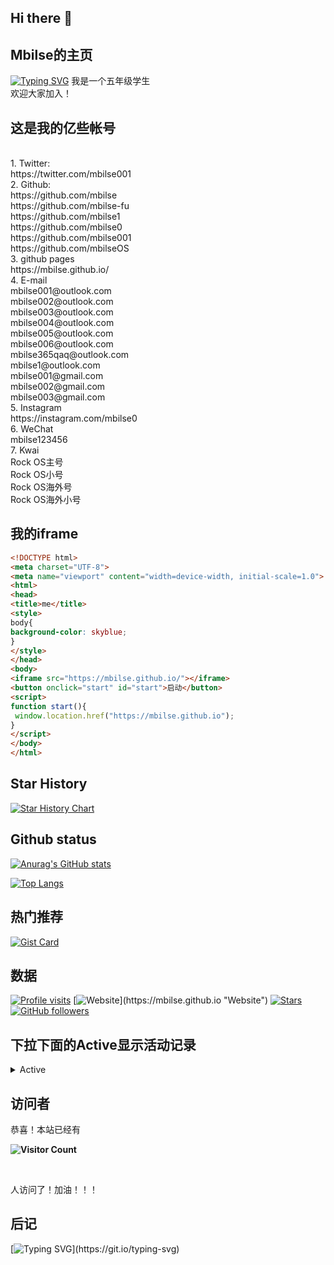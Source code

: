## Hi there 👋

## Mbilse的主页 

[![Typing SVG](https://readme-typing-svg.demolab.com?font=Fira+Code&size=30&duration=3000&pause=2000&color=77F858&width=435&height=60&lines=Welcome!;Mbilse's+readme;Hello+World!;Nice+to+meet+you!;https%3A%2F%2Fmbilse.github.io%2F)](https://git.io/typing-svg)
我是一个五年级学生<br />
欢迎大家加入！
## 这是我的亿些帐号
<br />
1. Twitter:
<br />
https://twitter.com/mbilse001
<br />
2. Github:
<br />
https://github.com/mbilse
<br />
https://github.com/mbilse-fu
<br />
https://github.com/mbilse1
<br />
https://github.com/mbilse0
<br />
https://github.com/mbilse001
<br />
https://github.com/mbilseOS
<br />
3. github pages
<br />
https://mbilse.github.io/
<br />
4. E-mail
<br />
mbilse001@outlook.com
<br />
mbilse002@outlook.com
<br />
mbilse003@outlook.com
<br />
mbilse004@outlook.com
<br />
mbilse005@outlook.com
<br />
mbilse006@outlook.com
<br />
mbilse365qaq@outlook.com
<br />
mbilse1@outlook.com
<br />
mbilse001@gmail.com
<br />
mbilse002@gmail.com
<br />
mbilse003@gmail.com
<br />
5. Instagram
<br />
https://instagram.com/mbilse0
<br />
6. WeChat
<br />
mbilse123456
<br />
7. Kwai
<br />
Rock OS主号
<br />
Rock OS小号
 <br />
 Rock OS海外号
 <br />
 Rock OS海外小号
 <br />
 
## 我的iframe

```html
<!DOCTYPE html>
<meta charset="UTF-8">
<meta name="viewport" content="width=device-width, initial-scale=1.0">
<html>
<head>
<title>me</title>
<style>
body{
background-color: skyblue;
}
</style>
</head>
<body>
<iframe src="https://mbilse.github.io/"></iframe>
<button onclick="start" id="start">启动</button>
<script>
function start(){
 window.location.href("https://mbilse.github.io");
}
</script>
</body>
</html>
```


## Star History

[![Star History Chart](https://api.star-history.com/svg?repos=mbilse/mbilse.github.io,mbilse/mbilse,mbilse/linux-to-wechat&type=Date)](https://star-history.com/#mbilse/mbilse.github.io&mbilse/mbilse&mbilse/linux-to-wechat&Date)
## Github status
[![Anurag's GitHub stats](https://github-readme-stats.vercel.app/api?username=mbilse)](https://github.com/anuraghazra/github-readme-stats)

[![Top Langs](https://github-readme-stats.vercel.app/api/top-langs?username=mbilse)](https://github.com/anuraghazra/github-readme-stats)

## 热门推荐
[![Gist Card](https://github-readme-stats.vercel.app/api/gist?id=bbfce31e0217a3689c8d961a356cb10d)](https://github.com/mbilse/mbilse.github.io/)

## 数据
[![Profile visits](https://komarev.com/ghpvc/?username=mbilse&style=flat-square)](https://github.com/antonkomarev/github-profile-views-counter "Profile visits") 
 [![Website](https://img.shields.io/website?style=flat-square&url=https%3A%2F%2Fmbilse.github.io&label=Website&down_message=down%20%3A\()](https://mbilse.github.io "Website") 
 [![Stars](https://img.shields.io/github/stars/mbilse?style=flat-square&color=yellow&label=Stars)](https://github.com/mbilse?tab=repositories&sort=stargazers "Stars") 
 [![GitHub followers](https://img.shields.io/github/followers/mbilse?style=flat-square&label=Followers)](https://github.com/lingbopro?tab=followers "GitHub followers")

## 下拉下面的Active显示活动记录

 <details> 

 ## 活动记录

   <summary>Active</summary> 
   <a href="https://github.com/mbilse/mbilse.github.io"> 
     <img src="https://github-readme-stats.vercel.app/api/pin/?username=mbilse&repo=mbilse.github.io&theme=one_dark_pro" alt="Card" /> 
   </a>
  <a href="https://github.com/mbilse/mbilse"> 
     <img src="https://github-readme-stats.vercel.app/api/pin/?username=mbilse&repo=mbilse&theme=one_dark_pro" alt="Card" /> 
   </a>
 </details>
 
 ## 访问者
 
恭喜！本站已经有
<br />

 **![Visitor Count](https://profile-counter.glitch.me/mbilse/count.svg)**

<br />

人访问了！加油！！！

## 后记

[![Typing SVG](https://readme-typing-svg.demolab.com?font=Fira+Code&weight=500&size=25&duration=3000&pause=500&color=74FF66EF&width=500&lines=Thank+you+for+visiting!;I'm+waiting+for+you+again.;Have+a+good+day!;That's+OK.)](https://git.io/typing-svg)


<!--
**Mbilse/Mbilse** is a ✨ _special_ ✨ repository because its `README.md` (this file) appears on your GitHub profile.

Here are some ideas to get you started:

- 🔭 I’m currently working on ...
- 🌱 I’m currently learning ...
- 👯 I’m looking to collaborate on ...
- 🤔 I’m looking for help with ...
- 💬 Ask me about ...
- 📫 How to reach me: ...
- 😄 Pronouns: ...
- ⚡ Fun fact: ...
-->

